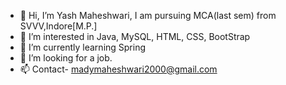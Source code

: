 - 👋 Hi, I’m Yash Maheshwari, I am pursuing MCA(last sem) from SVVV,Indore[M.P.]
- 👀 I’m interested in Java, MySQL, HTML, CSS, BootStrap
- 🌱 I’m currently learning Spring
- 💞️ I’m looking for a job.
- 📫 Contact- madymaheshwari2000@gmail.com

<!---
yashmaheshwa/yashmaheshwa is a ✨ special ✨ repository because its `README.md` (this file) appears on your GitHub profile.
You can click the Preview link to take a look at your changes.
--->
